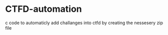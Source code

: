 # CTFD-automation
c code to automaticly add challanges into ctfd by creating the nessesery zip file
